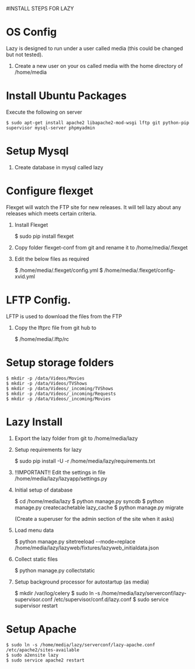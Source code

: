 #INSTALL STEPS FOR LAZY

OS Config
=====
Lazy is designed to run under a user called media (this could be changed but not tested).

1. Create a new user on your os called media with the home directory of /home/media


Install Ubuntu Packages
=====
Execute the following on server


	$ sudo apt-get install apache2 libapache2-mod-wsgi lftp git python-pip supervisor mysql-server phpmyadmin

Setup Mysql
=====

1) Create database in mysql called lazy

	
Configure flexget
=====
Flexget will watch the FTP site for new releases. It will tell lazy about any releases which meets certain criteria.

1) Install Flexget

	$ sudo pip install flexget

2) Copy folder flexget-conf from git and rename it to /home/media/.flexget

3) Edit the below files as required

	$ /home/media/.flexget/config.yml
	$ /home/media/.flexget/config-xvid.yml

	
LFTP Config. 
=====
LFTP is used to download the files from the FTP

1) Copy the lftprc file from git hub to 


	$ /home/media/.lftp/rc

Setup storage folders
=====


	$ mkdir -p /data/Videos/Movies
	$ mkdir -p /data/Videos/TVShows
	$ mkdir -p /data/Videos/_incoming/TVShows
	$ mkdir -p /data/Videos/_incoming/Requests
	$ mkdir -p /data/Videos/_incoming/Movies


Lazy Install
=====
1) Export the lazy folder from git to /home/media/lazy

2) Setup requirements for lazy

	$ sudo pip install -U -r /home/media/lazy/requirements.txt

3) !!IMPORTANT!! Edit the settings in file /home/media/lazy/lazyapp/settings.py


4) Initial setup of database

	$ cd /home/media/lazy
	$ python manage.py syncdb
	$ python manage.py createcachetable lazy_cache
	$ python manage.py migrate

	(Create a superuser for the admin section of the site when it asks)

5) Load menu data

	$ python manage.py sitetreeload --mode=replace /home/media/lazy/lazyweb/fixtures/lazyweb_initialdata.json

6) Collect static files

	$ python manage.py collectstatic

	
7) Setup background processor for autostartup (as media)

	$ mkdir /var/log/celery
	$ sudo ln -s /home/media/lazy/serverconf/lazy-supervisor.conf /etc/supervisor/conf.d/lazy.conf 
	$ sudo service supervisor restart
	


Setup Apache
=====

	$ sudo ln -s /home/media/lazy/serverconf/lazy-apache.conf /etc/apache2/sites-available
	$ sudo a2ensite lazy
	$ sudo service apache2 restart
